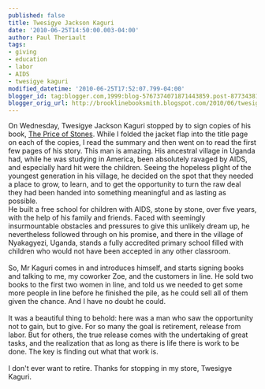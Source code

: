 ```yaml
---
published: false
title: Twesigye Jackson Kaguri
date: '2010-06-25T14:50:00.003-04:00'
author: Paul Theriault
tags:
- giving
- education
- labor
- AIDS
- twesigye kaguri
modified_datetime: '2010-06-25T17:52:07.799-04:00'
blogger_id: tag:blogger.com,1999:blog-5767374071871443859.post-8773438125262583565
blogger_orig_url: http://brooklinebooksmith.blogspot.com/2010/06/twesigye-jackson-kaguri.html
---
```


On Wednesday, Twesigye Jackson Kaguri stopped by to sign copies of his book, <a href="http://www.brooklinebooksmith-shop.com/book/9780670021840">The Price of Stones</a>.  While I folded the jacket flap into the title page on each of the copies, I read the summary and then went on to read the first few pages of his story.  This man is amazing.  His ancestral village in Uganda had, while he was studying in America, been absolutely ravaged by AIDS, and especially hard hit were the children.  Seeing the hopeless plight of the youngest generation in his village, he decided on the spot that they needed a place to grow, to learn, and to get the opportunity to turn the raw deal they had been handed into something meaningful and as lasting as possible. <br />He built a free school for children with AIDS, stone by stone, over five years, with the help of his family and friends.  Faced with seemingly insurmountable obstacles and pressures to give this unlikely dream up, he nevertheless followed through on his promise, and there in the village of Nyakagyezi, Uganda, stands a fully accredited primary school filled with children who would not have been accepted in any other classroom.<br /><br />So, Mr Kaguri comes in and introduces himself, and starts signing books and talking to me, my coworker Zoe, and the customers in line.  He sold two books to the first two women in line, and told us we needed to get some more people in line before he finished the pile, as he could sell all of them given the chance.  And I have no doubt he could. <br /><br />It was a beautiful thing to behold: here was a man who saw the opportunity not to gain, but to give.  For so many the goal is retirement, release from labor.  But for others, the true release comes with the undertaking of great tasks, and the realization that as long as there is life there is work to be done.  The key is finding out what that work is. <br /><br />I don't ever want to retire.  Thanks for stopping in my store, Twesigye Kaguri.